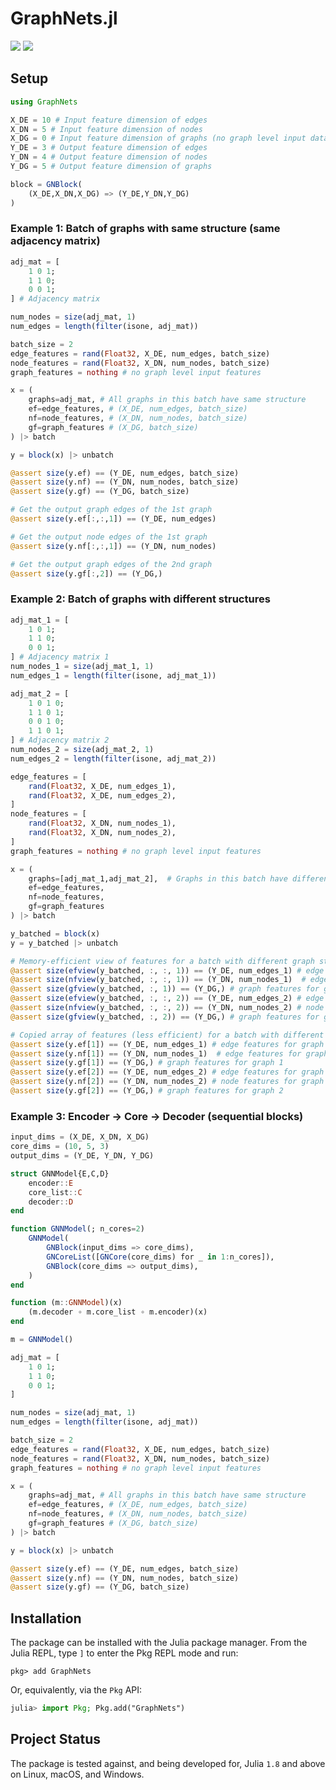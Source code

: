 # GraphNets.jl

[![][docs-stable-img]][docs-stable-url]
[![][docs-dev-img]][docs-dev-url]

[docs-dev-img]: https://img.shields.io/badge/docs-dev-blue.svg
[docs-dev-url]: https://juliamltools.github.io/GraphNets.jl/dev/

[docs-stable-img]: https://img.shields.io/badge/docs-stable-blue.svg
[docs-stable-url]: https://juliamltools.github.io/GraphNets.jl/stable/


## Setup

```julia
using GraphNets

X_DE = 10 # Input feature dimension of edges
X_DN = 5 # Input feature dimension of nodes
X_DG = 0 # Input feature dimension of graphs (no graph level input data)
Y_DE = 3 # Output feature dimension of edges
Y_DN = 4 # Output feature dimension of nodes
Y_DG = 5 # Output feature dimension of graphs

block = GNBlock(
    (X_DE,X_DN,X_DG) => (Y_DE,Y_DN,Y_DG)
)
```

### Example 1: Batch of graphs with same structure (same adjacency matrix)

```julia
adj_mat = [
    1 0 1;
    1 1 0;
    0 0 1;
] # Adjacency matrix

num_nodes = size(adj_mat, 1)
num_edges = length(filter(isone, adj_mat))

batch_size = 2
edge_features = rand(Float32, X_DE, num_edges, batch_size)
node_features = rand(Float32, X_DN, num_nodes, batch_size)
graph_features = nothing # no graph level input features

x = (
    graphs=adj_mat, # All graphs in this batch have same structure
    ef=edge_features, # (X_DE, num_edges, batch_size)
    nf=node_features, # (X_DN, num_nodes, batch_size)
    gf=graph_features # (X_DG, batch_size)
) |> batch

y = block(x) |> unbatch

@assert size(y.ef) == (Y_DE, num_edges, batch_size)
@assert size(y.nf) == (Y_DN, num_nodes, batch_size)
@assert size(y.gf) == (Y_DG, batch_size)

# Get the output graph edges of the 1st graph
@assert size(y.ef[:,:,1]) == (Y_DE, num_edges)

# Get the output node edges of the 1st graph
@assert size(y.nf[:,:,1]) == (Y_DN, num_nodes)

# Get the output graph edges of the 2nd graph
@assert size(y.gf[:,2]) == (Y_DG,)
```

### Example 2: Batch of graphs with different structures

```julia
adj_mat_1 = [
    1 0 1;
    1 1 0;
    0 0 1;
] # Adjacency matrix 1
num_nodes_1 = size(adj_mat_1, 1)
num_edges_1 = length(filter(isone, adj_mat_1))

adj_mat_2 = [
    1 0 1 0;
    1 1 0 1;
    0 0 1 0;
    1 1 0 1;
] # Adjacency matrix 2
num_nodes_2 = size(adj_mat_2, 1)
num_edges_2 = length(filter(isone, adj_mat_2))

edge_features = [
    rand(Float32, X_DE, num_edges_1),
    rand(Float32, X_DE, num_edges_2),
]
node_features = [
    rand(Float32, X_DN, num_nodes_1),
    rand(Float32, X_DN, num_nodes_2),
]
graph_features = nothing # no graph level input features

x = (
    graphs=[adj_mat_1,adj_mat_2],  # Graphs in this batch have different structure
    ef=edge_features, 
    nf=node_features,
    gf=graph_features
) |> batch

y_batched = block(x)
y = y_batched |> unbatch

# Memory-efficient view of features for a batch with different graph structures
@assert size(efview(y_batched, :, :, 1)) == (Y_DE, num_edges_1) # edge features for graph 1
@assert size(nfview(y_batched, :, :, 1)) == (Y_DN, num_nodes_1)  # edge features for graph 1
@assert size(gfview(y_batched, :, 1)) == (Y_DG,) # graph features for graph 1
@assert size(efview(y_batched, :, :, 2)) == (Y_DE, num_edges_2) # edge features for graph 2
@assert size(nfview(y_batched, :, :, 2)) == (Y_DN, num_nodes_2) # node features for graph 2
@assert size(gfview(y_batched, :, 2)) == (Y_DG,) # graph features for graph 2

# Copied array of features (less efficient) for a batch with different graph structures
@assert size(y.ef[1]) == (Y_DE, num_edges_1) # edge features for graph 1
@assert size(y.nf[1]) == (Y_DN, num_nodes_1)  # edge features for graph 1
@assert size(y.gf[1]) == (Y_DG,) # graph features for graph 1
@assert size(y.ef[2]) == (Y_DE, num_edges_2) # edge features for graph 2
@assert size(y.nf[2]) == (Y_DN, num_nodes_2) # node features for graph 2
@assert size(y.gf[2]) == (Y_DG,) # graph features for graph 2
```

### Example 3: Encoder -> Core -> Decoder (sequential blocks)

```julia
input_dims = (X_DE, X_DN, X_DG)
core_dims = (10, 5, 3)
output_dims = (Y_DE, Y_DN, Y_DG)

struct GNNModel{E,C,D}
    encoder::E
    core_list::C
    decoder::D
end

function GNNModel(; n_cores=2)
    GNNModel(
        GNBlock(input_dims => core_dims),
        GNCoreList([GNCore(core_dims) for _ in 1:n_cores]),
        GNBlock(core_dims => output_dims),
    )
end

function (m::GNNModel)(x)
    (m.decoder ∘ m.core_list ∘ m.encoder)(x)
end

m = GNNModel()

adj_mat = [
    1 0 1;
    1 1 0;
    0 0 1;
]

num_nodes = size(adj_mat, 1)
num_edges = length(filter(isone, adj_mat))

batch_size = 2
edge_features = rand(Float32, X_DE, num_edges, batch_size)
node_features = rand(Float32, X_DN, num_nodes, batch_size)
graph_features = nothing # no graph level input features

x = (
    graphs=adj_mat, # All graphs in this batch have same structure
    ef=edge_features, # (X_DE, num_edges, batch_size)
    nf=node_features, # (X_DN, num_nodes, batch_size)
    gf=graph_features # (X_DG, batch_size)
) |> batch

y = block(x) |> unbatch

@assert size(y.ef) == (Y_DE, num_edges, batch_size)
@assert size(y.nf) == (Y_DN, num_nodes, batch_size)
@assert size(y.gf) == (Y_DG, batch_size)
```


## Installation

The package can be installed with the Julia package manager.
From the Julia REPL, type `]` to enter the Pkg REPL mode and run:

```
pkg> add GraphNets
```

Or, equivalently, via the `Pkg` API:

```julia
julia> import Pkg; Pkg.add("GraphNets")
```

## Project Status

The package is tested against, and being developed for, Julia `1.8` and above on Linux, macOS, and Windows.